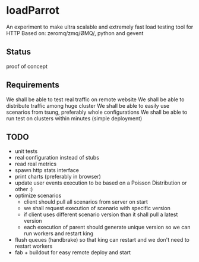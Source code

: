 loadParrot
==========

An experiment to make ultra scalable and extremely fast load testing tool for HTTP
Based on: zeromq/zmq/ØMQ/, python and gevent


Status
------
proof of concept


Requirements
------------
We shall be able to test real traffic on remote website
We shall be able to distribute traffic among huge cluster
We shall be able to easily use scenarios from tsung, preferably whole configurations
We shall be able to run test on clusters within minutes (simple deployment)


TODO
----
- unit tests
- real configuration instead of stubs
- read real metrics
- spawn http stats interface
- print charts (preferably in browser)
- update user events execution to be based on a Poisson Distribution or other :)
- optimize scenarios
  - client should pull all scenarios from server on start
  - we shall request execution of scenario with specific version
  - if client uses different scenario version than it shall pull a
    latest version
  - each execution of parent should generate unique version
    so we can run workers and restart king
- flush queues (handbrake) so that king can restart and we don't need to
  restart workers
- fab + buildout for easy remote deploy and start
